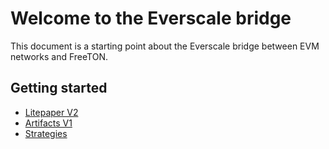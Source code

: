 # Welcome to the Everscale bridge

This document is a starting point about the Everscale bridge between EVM networks and FreeTON.

## Getting started

* [Litepaper V2](docs/litepaper.md)
* [Artifacts V1](docs/artifacts.md)
* [Strategies](docs/strategies.md)
